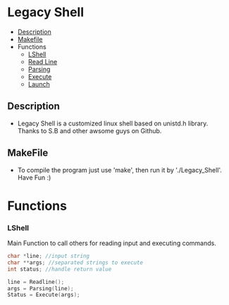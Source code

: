 # Legacy Shell

* [Description](#description)
* [Makefile](#makefile)
* Functions
  * [LShell](#lshell)
  * [Read Line](#readline)
  * [Parsing](#parsing)
  * [Execute](#execute)
  * [Launch](#launch)

## Description
  * Legacy Shell is a customized linux shell based on unistd.h library. Thanks to S.B and other awsome guys on Github.

## MakeFile
  * To compile the program just use 'make', then run it by './Legacy_Shell'. Have Fun :)


# Functions
 ### LShell
 Main Function to call others for reading input and executing commands.
 ```c
 char *line; //input string
 char **args; //separated strings to execute
 int status; //handle return value
 
 line = Readline();
 args = Parsing(line);
 Status = Execute(args);
 ```
 
